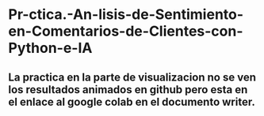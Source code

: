 # Pr-ctica.-An-lisis-de-Sentimiento-en-Comentarios-de-Clientes-con-Python-e-IA

## La practica en la parte de visualizacion no se ven los resultados animados en github pero esta en el enlace al google colab en el documento writer.
